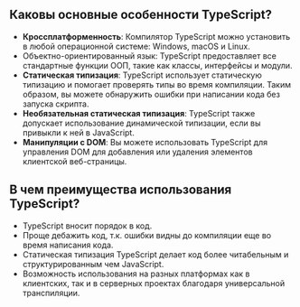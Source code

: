 ## <a name="main-features"></a>Каковы основные особенности TypeScript?

- **Кроссплатформенность**: Компилятор TypeScript можно установить в любой операционной системе: Windows, macOS и Linux.
- Объектно-ориентированный язык: TypeScript предоставляет все стандартные функции ООП, такие как классы, интерфейсы и модули.
- **Статическая типизация**: TypeScript использует статическую типизацию и помогает проверять типы во время компиляции. Таким образом, вы можете обнаружить ошибки при написании кода без запуска скрипта.
- **Необязательная статическая типизация**: TypeScript также допускает использование динамической типизации, если вы привыкли к ней в JavaScript.
- **Манипуляции с DOM**: Вы можете использовать TypeScript для управления DOM для добавления или удаления элементов клиентской веб-страницы.

## <a name="benefits"></a>В чем преимущества использования TypeScript?

- TypeScript вносит порядок в код.
- Проще дебажить код, т.к. ошибки видны до компиляции еще во время написания кода.
- Статическая типизация TypeScript делает код более читабельным и структурированным чем JavaScript.
- Возможность использования на разных платформах как в клиентских, так и в серверных проектах благодаря универсальной транспиляции.
